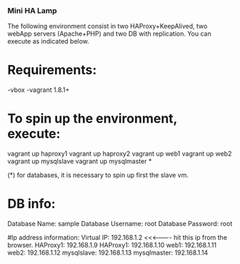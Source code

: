 ### Mini HA Lamp

The following environment consist in two HAProxy+KeepAlived, two webApp servers (Apache+PHP) and two DB with replication. 
You can execute as indicated below.

# Requirements: 
-vbox
-vagrant 1.8.1+

# To spin up the environment, execute: 

vagrant up haproxy1
vagrant up haproxy2
vagrant up web1
vagrant up web2
vagrant up mysqlslave
vagrant up mysqlmaster * 

(*) for databases, it is necessary to spin up first the slave vm. 

# DB info: 
Database Name: sample
Database Username: root
Database Password: root

#Ip address information: 
Virtual IP: 192.168.1.2 <<<---- hit this ip from the browser. 
HAProxy1: 192.168.1.9
HAProxy1: 192.168.1.10
web1: 192.168.1.11
web2: 192.168.1.12
mysqlslave: 192.168.1.13
mysqlmaster: 192.168.1.14

